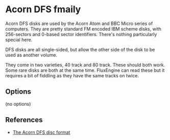 <!-- This file is automatically generated. Do not edit. -->
# Acorn DFS fmaily

Acorn DFS disks are used by the Acorn Atom and BBC Micro series of computers.
They are pretty standard FM encoded IBM scheme disks, with 256-sectors and
0-based sector identifiers. There's nothing particularly special here.

DFS disks are all single-sided, but allow the other side of the disk to be
used as another volume.

They come in two varieties, 40 track and 80 track. These should both work.
Some rare disks are both at the same time. FluxEngine can read these but it
requires a bit of fiddling as they have the same tracks on twice.

## Options

(no options)

## References

  - [The Acorn DFS disc format](https://beebwiki.mdfs.net/Acorn_DFS_disc_format)

